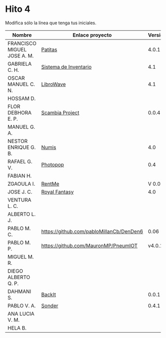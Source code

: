 # Hito 4

Modifica sólo la línea que tenga tus iniciales.

| Nombre       | Enlace proyecto                                                                    | Versión      |
| --------------- | ----------------------------------------------------------------------- | -------------- |
| FRANCISCO MIGUEL JOSE A. M. |[Patitas](https://github.com/faguilera1952/CC-ProyectoPatitas/blob/main/docs/hitos/hito4/hito4.md)| 4.0.1 |
|  GABRIELA C. H.    | [Sistema de Inventario](https://github.com/gabrielacampoverde/CC_Gabriela) | 4.1 |
|  OSCAR MANUEL C. N.   | [LibroWave](https://github.com/Kikin90/proy-cc)                     | 4.1 |
|  HOSSAM D.   | <!--enlace-->                                                           | <!--versión--> |
|  FLOR DEBHORA E. P.   |[Scambia Project](https://github.com/florescobar/Scambia-PracticasCC-UGR) | 0.0.4 |
|  MANUEL G. A.  | <!--enlace-->                                                           | <!--versión--> |
|  NESTOR ENRIQUE G. B.   | [Numis](https://github.com/nestygb/CC-Proyecto-Numis)         | 4.0 |
|  RAFAEL G. V.  | [Photopop](https://github.com/rafaguzmanval/practicaCC)                                                           | 0.4|
|  FABIAN H.   | <!--enlace-->                                                           | <!--versión--> |
|  ZGAOULA I.   | [RentMe](https://github.com/Ilyas-ZG/Cloud-Computing-2324/tree/main/Hitos/Hito04) | V 0.0.5|
|  JOSE J. C.   | [Royal Fantasy](https://github.com/Josejc2001/MUII_CC-23-24)              | 4.0 |
|  VENTURA L. C.   | <!--enlace-->                                                           | <!--versión--> |
|  ALBERTO L. J.   | <!--enlace-->                                                           | <!--versión--> |
|  PABLO M. C.   | https://github.com/pabloMillanCb/DenDen6                                                           | 0.06 |
|  PABLO M. P.   | https://github.com/MauronMP/PneumIOT | v4.0.1 |
|  MIGUEL M. R.  | <!--enlace-->                                                           | <!--versión--> |
|  DIEGO ALBERTO Q. P.   | <!--enlace-->                                                           | <!--versión--> |
|  DAHMANI S.   | [BackIt](https://github.com/sml99/CC-Project-BackIt)                         | 0.0.1 |
|  PABLO V. A.   | [Sonder](https://github.com/Valenz23/Sonder)                                                             | 0.4.1 |
|  ANA LUCIA V. M.   | <!--enlace-->                                                           | <!--versión--> |
|  HELA B.   | <!--enlace-->                                                           | <!--versión--> |
